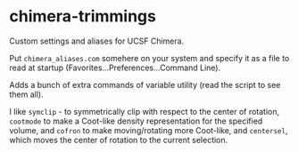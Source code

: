 # chimera-trimmings

Custom settings and aliases for UCSF Chimera.

Put `chimera_aliases.com` somehere on your system and specify it as a file to read at startup (Favorites...Preferences...Command Line).

Adds a bunch of extra commands of variable utility (read the script to see them all).

I like `symclip` - to symmetrically clip with respect to the center of rotation, `cootmode` to make a Coot-like density representation for the specified volume, and `cofron` to make moving/rotating more Coot-like, and `centersel`, which moves the center of rotation to the current selection.

